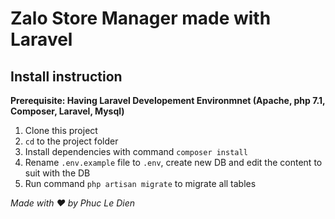 # Zalo Store Manager made with Laravel

## Install instruction
**Prerequisite: Having Laravel Developement Environmnet (Apache, php 7.1, Composer, Laravel, Mysql)**

1. Clone this project
2. `cd` to the project folder
3. Install dependencies with command `composer install`
4. Rename `.env.example` file to `.env`, create new DB and edit the content to suit with the DB
5. Run command `php artisan migrate` to migrate all tables

*Made with ❤️ by Phuc Le Dien*